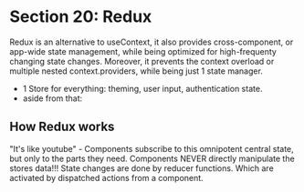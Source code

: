# Section 20: Redux

Redux is an alternative to useContext, it also provides cross-component, or app-wide state management, while being optimized for high-frequenty changing state changes.
Moreover, it prevents the context overload or multiple nested context.providers, while being just 1 state manager.
- 1 Store for everything: theming, user input, authentication state.
- aside from that:

## How Redux works
"It's like youtube" - Components subscribe to this omnipotent central state, but only to the parts they need.
Components NEVER directly manipulate the stores data!!! State changes are done by reducer functions. Which are activated by dispatched actions from a component.


